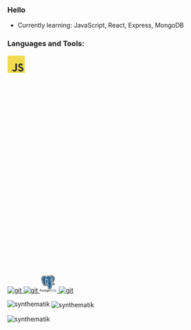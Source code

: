 ### Hello

- Currently learning: JavaScript, React, Express, MongoDB

<h3 align="left">Languages and Tools:</h3>
<p align="left"> 
  <a href="#" target="_blank" rel="noreferrer"> 
    <img src="https://raw.githubusercontent.com/devicons/devicon/master/icons/javascript/javascript-original.svg" alt="JS" width="40" height="40"/> 
  </a>
  <a href="https://fastapi.tiangolo.com/" target="_blank" rel="nonreferrer">
    <svg xmlns:svg="http://www.w3.org/2000/svg" xmlns="http://www.w3.org/2000/svg" width="1093" height="977" version="1">
    </svg>
  </a>
  <a href="https://www.djangoproject.com" target="_blank" rel="nonreferrer">
    <img src="https://www.vectorlogo.zone/logos/djangoproject/djangoproject-icon.svg" alt="git" width="40" height="40"/>
  </a>
  <a href="https://www.ruby-lang.org/en/" target="_blank" rel="nonreferrer">
    <img src="https://www.vectorlogo.zone/logos/ruby-lang/ruby-lang-icon.svg" alt="git" width="40" height="40"/>
  </a>
  <a href="https://www.postgresql.org/" target="_blank" rel="noreferrer"> 
    <img src="https://raw.githubusercontent.com/devicons/devicon/master/icons/postgresql/postgresql-original-wordmark.svg" alt="mongodb" width="40" height="40"/> 
  </a> 
  <a href="https://git-scm.com/" target="_blank" rel="noreferrer"> 
    <img src="https://www.vectorlogo.zone/logos/git-scm/git-scm-icon.svg" alt="git" width="40" height="40"/> 
  </a> 
</p>

<p>
  <img align="left" src="https://github-readme-stats.vercel.app/api/top-langs?username=synthematik&show_icons=true&locale=en&layout=compact" alt="synthematik" />
</p>

<p>&nbsp;<img align="center" src="https://github-readme-stats.vercel.app/api?username=synthematik&show_icons=true&locale=en" alt="synthematik" /></p>

<p><img align="center" src="https://github-readme-streak-stats.herokuapp.com/?user=synthematik&" alt="synthematik" /></p>
